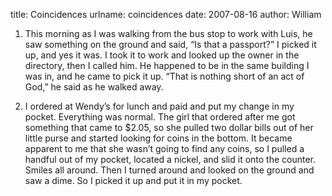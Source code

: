 title: Coincidences
urlname: coincidences
date: 2007-08-16
author: William

1.  This morning as I was walking from the bus stop to work with Luis, he saw
something on the ground and said, &ldquo;Is that a passport?&rdquo; I picked it
up, and yes it was. I took it to work and looked up the owner in the directory,
then I called him. He happened to be in the same building I was in, and he came
to pick it up. &ldquo;That is nothing short of an act of God,&rdquo; he said as
he walked away.

2.  I ordered at Wendy&#x02bc;s for lunch and paid and put my change in my
pocket. Everything was normal. The girl that ordered after me got something that
came to $2.05, so she pulled two dollar bills out of her little purse and
started looking for coins in the bottom. It became apparent to me that she
wasn&#x02bc;t going to find any coins, so I pulled a handful out of my pocket,
located a nickel, and slid it onto the counter. Smiles all around. Then I turned
around and looked on the ground and saw a dime. So I picked it up and put it in
my pocket.
